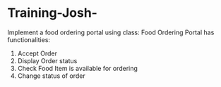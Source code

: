 # Training-Josh-

Implement a food ordering portal using class:
Food Ordering Portal has functionalities:

  1. Accept Order
  2. Display Order status
  3. Check Food Item is available for ordering
  4. Change status of order
